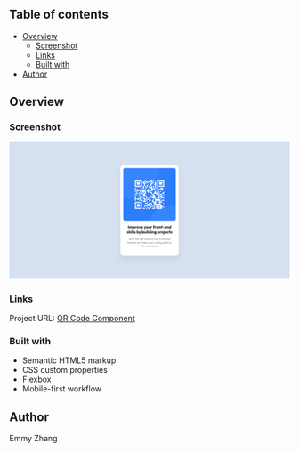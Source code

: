 ## Table of contents

- [Overview](#overview)
  - [Screenshot](#screenshot)
  - [Links](#links)
  - [Built with](#built-with)
- [Author](#author)

## Overview

### Screenshot

![](./screenshot.png)

### Links

Project URL: [QR Code Component](https://your-solution-url.com)

### Built with

- Semantic HTML5 markup
- CSS custom properties
- Flexbox
- Mobile-first workflow

## Author

Emmy Zhang


